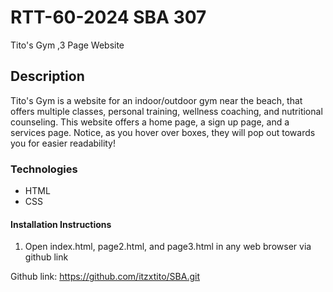 # RTT-60-2024 SBA 307
Tito's Gym ,3 Page Website

## Description
Tito's Gym is a website for an indoor/outdoor gym near the beach, that offers multiple classes, personal training, wellness coaching, and nutritional counseling. This website offers a home page, a sign up page, and a services page. Notice, as you hover over boxes, they will pop out towards you for easier readability!


### Technologies
- HTML
- CSS

#### Installation Instructions
1. Open index.html, page2.html, and page3.html in any web browser via github link 

Github link: https://github.com/itzxtito/SBA.git

